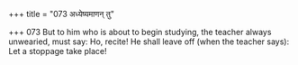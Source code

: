 +++
title = "073 अध्येष्यमाणन् तु"

+++
073	But to him who is about to begin studying, the teacher always unwearied, must say: Ho, recite! He shall leave off (when the teacher says): Let a stoppage take place!